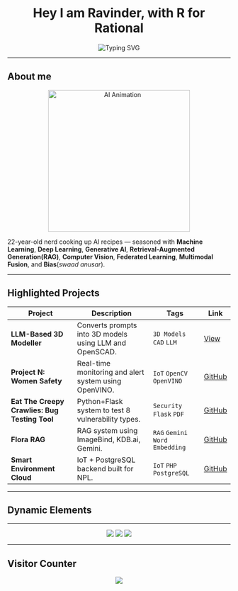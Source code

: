 <h1 align="center">Hey I am Ravinder, with R for Rational</h1>
<p align="center">
<img src="https://readme-typing-svg.demolab.com?font=Fira+Code&weight=700&size=22&pause=1000&center=true&vCenter=true&width=500&lines=AI/ML+Researcher;Developer;Author" alt="Typing SVG" />

</p>

---

## About me

<div align="center">
  <img src="https://user-images.githubusercontent.com/74038190/213907751-b72c7d4d-1c61-4d61-b274-8c4e8b7d3b1a.gif" width="320" alt="AI Animation">
</div>

22-year-old nerd cooking up AI recipes — seasoned with **Machine Learning**, **Deep Learning**, **Generative AI**, **Retrieval-Augmented Generation(RAG)**, **Computer Vision**, **Federated Learning**, **Multimodal Fusion**, and **Bias**(*swaad anusar*).



---

## Highlighted Projects

| Project | Description | Tags | Link |
|--------|-------------|------|------|
| **LLM-Based 3D Modeller** | Converts prompts into 3D models using LLM and OpenSCAD. | `3D Models` `CAD` `LLM` | [View](https://lostdevs.io/community/ravinder/#work) |
| **Project N: Women Safety** | Real-time monitoring and alert system using OpenVINO. | `IoT` `OpenCV` `OpenVINO` | [GitHub](https://github.com/whoravinder/women-safety-pn-optimised) |
| **Eat The Creepy Crawlies: Bug Testing Tool** | Python+Flask system to test 8 vulnerability types. | `Security` `Flask` `PDF` | [GitHub](#) |
| **Flora RAG** | RAG system using ImageBind, KDB.ai, Gemini. | `RAG` `Gemini` `Word Embedding` | [GitHub](#) |
| **Smart Environment Cloud** | IoT + PostgreSQL backend built for NPL. | `IoT` `PHP` `PostgreSQL` | [GitHub](#) |




---

## Dynamic Elements
---


<p align="center">
  <a href="https://lostdevs.io"><img src="https://img.shields.io/badge/LostDevs-Explore-darkgreen?style=for-the-badge" /></a>
  <a href="https://linkedin.com/in/ravinderwbt"><img src="https://img.shields.io/badge/LinkedIn-Connect-blue?style=for-the-badge&logo=linkedin" /></a>
  <a href="mailto:whoravinder@gmail.com"><img src="https://img.shields.io/badge/Gmail-Contact-red?style=for-the-badge&logo=gmail" /></a>
</p>

---

## Visitor Counter

<p align="center">
  <img src="https://profile-counter.glitch.me/whoravinder/count.svg" />
</p>

